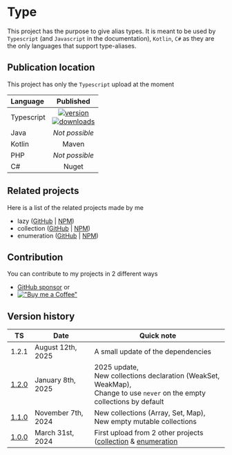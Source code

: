 # Type

This project has the purpose to give alias types.
It is meant to be used by `Typescript` (and `Javascript` in the documentation),
`Kotlin`, `C#` as they are the only languages that support type-aliases.


## Publication location

This project has only the `Typescript` upload at the moment

| Language   |                                               Published                                               |
|:-----------|:-----------------------------------------------------------------------------------------------------:|
| Typescript | [![version][npm-image-link]][npm-link]<br/>[![downloads][npm-download-image-link]][npm-download-link] |
| Java       |                                            _Not possible_                                             |
| Kotlin     |                                                 Maven                                                 |
| PHP        |                                            _Not possible_                                             |
| C#         |                                                 Nuget                                                 |

[npm-image-link]:          https://img.shields.io/npm/v/@joookiwi/type.svg?logo=npm&label=
[npm-link]:                https://npmjs.org/package/@joookiwi/type
[npm-download-image-link]: https://img.shields.io/npm/dt/@joookiwi/type.svg
[npm-download-link]:       https://npm-stat.com/charts.html?package=@joookiwi/type

## Related projects

Here is a list of the related projects made by me
- lazy ([GitHub](https://github.com/joooKiwi/lazy) | [NPM](https://www.npmjs.com/package/@joookiwi/lazy))
- collection ([GitHub](https://github.com/joooKiwi/collection) | [NPM](https://www.npmjs.com/package/@joookiwi/collection))
- enumeration ([GitHub](https://github.com/joooKiwi/enumeration) | [NPM](https://www.npmjs.com/package/@joookiwi/enumerable))

## Contribution

You can contribute to my projects in 2 different ways
- [GitHub sponsor](https://github.com/sponsors/joooKiwi) or
- [!["Buy me a Coffee"](https://img.buymeacoffee.com/button-api/?&button_colour=40DCA5&font_colour=ffffff&font_family=Cookie&outline_colour=000000&coffee_colour=FFDD00)](https://www.buymeacoffee.com/joookiwi)

## Version history

| TS               | Date               | Quick note                                                                                                                                        |
|------------------|--------------------|---------------------------------------------------------------------------------------------------------------------------------------------------|
| 1.2.1            | August 12th, 2025  | A small update of the dependencies                                                                                                                |
| [1.2.0][ts-v1.2] | January 8th, 2025  | 2025 update,<br/>New collections declaration (WeakSet, WeakMap),<br/>Change to use `never` on the empty collections by default                    |
| [1.1.0][ts-v1.1] | November 7th, 2024 | New collections (Array, Set, Map),<br/>New empty mutable collections                                                                              |
| [1.0.0][ts-v1.0] | March 31st, 2024   | First upload from 2 other projects ([collection](https://github.com/joooKiwi/collection) & [enumeration](https://github.com/joooKiwi/enumeration) |

<!-- Version references -->

[ts-v1.0]: https://github.com/joooKiwi/type/releases/tag/v1.0.0-ts
[ts-v1.1]: https://github.com/joooKiwi/type/releases/tag/v1.1.0-ts
[ts-v1.2]: https://github.com/joooKiwi/type/releases/tag/v1.2.1-ts

<!-- Version references -->
